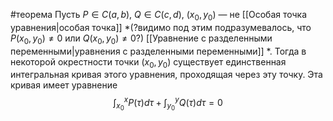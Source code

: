 #теорема 
Пусть $P \in C(a, b)$, $Q \in C(c, d)$, $(x_0, y_0)$ — не [[Особая точка уравнения|особая точка]] *(?видимо под этим подразумевалось, что $P(x_0, y_0) \neq 0$ или $Q(x_0, y_0) \neq 0$?) [[Уравнение с разделенными переменными|уравнения c разделенными переменными]] *. Тогда в некоторой окрестности точки $(x_0, y_0)$ существует единственная интегральная кривая этого уравнения, проходящая через эту точку. Эта кривая имеет уравнение
$$\int^x_{x_0} P(\tau)d\tau + \int^y_{y_0} Q(\tau)d\tau = 0$$
